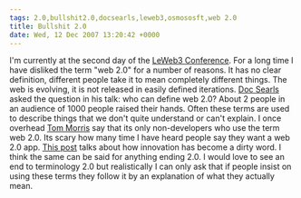 ```yaml
---
tags: 2.0,bullshit2.0,docsearls,leweb3,osmososft,web 2.0
title: Bullshit 2.0
date: Wed, 12 Dec 2007 13:20:42 +0000
---
```

I'm currently at the second day of the [LeWeb3 Conference](http://www.leweb3.com/ "le web 3"). For a long time I have disliked the term "web 2.0" for a number of reasons. It has no clear definition, different people take it to mean completely different things. The web is evolving, it is not released in easily defined iterations. [Doc Searls](http://doc-weblogs.com/ "Doc Searls") asked the question in his talk: who can define web 2.0? About 2 people in an audience of 1000 people raised their hands. Often these terms are used to describe things that we don't quite understand or can't explain. I once overhead [Tom Morris](http://tommorris.org/ "Tom Morris") say that its only non-developers who use the term web 2.0. Its scary how many time I have heard people say they want a web 2.0 app. [This post](http://blogs.smh.com.au/innovator/archives/2007/09/has_innovation_become_a_dirty.html "This ost") talks about how innovation has become a dirty word. I think the same can be said for anything ending 2.0. I would love to see an end to terminology 2.0 but realistically I can only ask that if people insist on using these terms they follow it by an explanation of what they actually mean.

